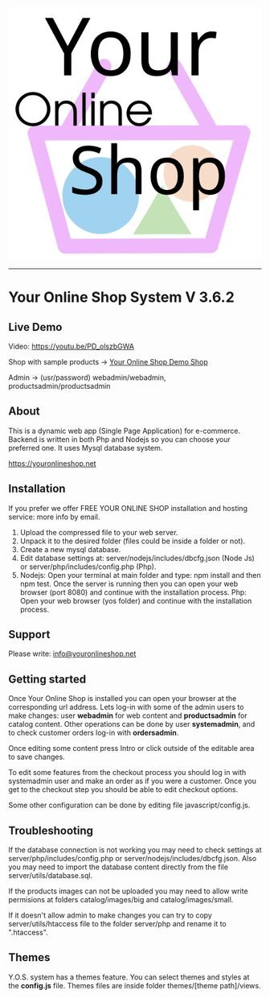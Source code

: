
![Your Online Shop](images/logotype.svg "Your Online Shop")

----------------------------------------------------------------------

# Your Online Shop System V 3.6.2

## Live Demo

Video: https://youtu.be/PD_olszbGWA

Shop with sample products -> [Your Online Shop Demo Shop](https://youronlineshop.net/sample/)

Admin -> (usr/password) webadmin/webadmin, productsadmin/productsadmin


## About

This is a dynamic web app (Single Page Application) for e-commerce. Backend is written in both Php and Nodejs so you can choose your preferred one. It uses Mysql database system.

https://youronlineshop.net


## Installation

If you prefer we offer FREE YOUR ONLINE SHOP installation and hosting service: more info by email.

1. Upload the compressed file to your web server.
2. Unpack it to the desired folder (files could be inside a folder or not).
3. Create a new mysql database.
4. Edit database settings at: server/nodejs/includes/dbcfg.json (Node Js) or server/php/includes/config.php (Php).
5. Nodejs: Open your terminal at main folder and type: npm install and then npm test. Once the server is running then you can open your web browser (port 8080) and continue with the installation process.
Php: Open your web browser (yos folder) and continue with the installation process.

## Support

Please write: info@youronlineshop.net


## Getting started

Once Your Online Shop is installed you can open your browser at the corresponding url address. Lets log-in with some of the admin users to make changes: user **webadmin** for web content and **productsadmin** for catalog content. Other operations can be done by user **systemadmin**, and to check customer orders log-in with **ordersadmin**.

Once editing some content press Intro or click outside of the editable area to save changes.

To edit some features from the checkout process you should log in with systemadmin user and make an order as if you were a customer. Once you get to the checkout step you should be able to edit checkout options.

Some other configuration can be done by editing file javascript/config.js.


## Troubleshooting

If the database connection is not working you may need to check settings at server/php/includes/config.php or server/nodejs/includes/dbcfg.json. Also you may need to import the database content directly from the file server/utils/database.sql.

If the products images can not be uploaded you may need to allow write permisions at folders catalog/images/big and catalog/images/small.

If it doesn't allow admin to make changes you can try to copy server/utils/htaccess file to the folder server/php and rename it to ".htaccess".


## Themes


Y.O.S. system has a themes feature. You can select themes and styles at the **config.js** file. Themes files are inside folder themes/[theme path]/views.